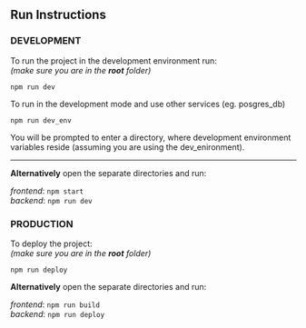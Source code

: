 ## Run Instructions

### DEVELOPMENT
To run the project in the development environment run:\
_(make sure you are in the **root** folder)_

```
npm run dev
```

To run in the development mode and use other services (eg. posgres_db)

```
npm run dev_env
```

You will be prompted to enter a directory, where development environment variables reside (assuming you are using the dev_enironment).

----

**Alternatively** open the separate directories and run: 

*frontend*: `npm start`\
*backend*: `npm run dev`

### PRODUCTION
To deploy the project:\
_(make sure you are in the **root** folder)_

```
npm run deploy
```

**Alternatively** open the separate directories and run:

*frontend*: `npm run build`\
*backend*: `npm run deploy`


